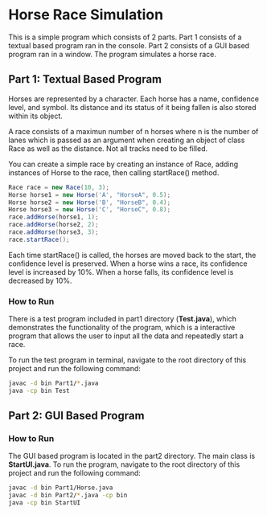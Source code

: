 # Horse Race Simulation

This is a simple program which consists of 2 parts. Part 1 consists of a textual based program ran in the console. Part 2 consists of a GUI based program ran in a window. The program simulates a horse race. 

## Part 1: Textual Based Program

Horses are represented by a character. Each horse has a name, confidence level, and symbol. Its distance and its status of it being fallen is also stored within its object. 

A race consists of a maximun number of n horses where n is the number of lanes which is passed as an argument when creating an object of class Race as well as the distance. Not all tracks need to be filled.

You can create a simple race by creating an instance of Race, adding instances of Horse to the race, then calling startRace() method.
```java
Race race = new Race(10, 3);
Horse horse1 = new Horse('A', "HorseA", 0.5);
Horse horse2 = new Horse('B', "HorseB", 0.4);
Horse horse3 = new Horse('C', "HorseC", 0.8);
race.addHorse(horse1, 1);
race.addHorse(horse2, 2);
race.addHorse(horse3, 3);
race.startRace();
```

Each time startRace() is called, the horses are moved back to the start, the confidence level is preserved. When a horse wins a race, its confidence level is increased by 10%. When a horse falls, its confidence level is decreased by 10%.

### How to Run
There is a test program included in part1 directory (**Test.java**), which demonstrates the functionality of the program, which is a interactive program that allows the user to input all the data and repeatedly start a race.

To run the test program in terminal, navigate to the root directory of this project and run the following command:
```bash
javac -d bin Part1/*.java
java -cp bin Test
```

## Part 2: GUI Based Program

### How to Run
The GUI based program is located in the part2 directory. The main class is **StartUI.java**. To run the program, navigate to the root directory of this project and run the following command:
```bash
javac -d bin Part1/Horse.java
javac -d bin Part2/*.java -cp bin
java -cp bin StartUI
```


